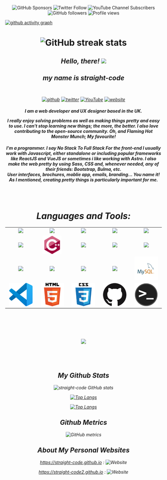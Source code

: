 <div align='center'>
 
![GitHub Sponsors](https://img.shields.io/github/sponsors/straight-code?style=plastic)
![Twitter Follow](https://img.shields.io/twitter/follow/straight_code28?style=plastic)
![YouTube Channel Subscribers](https://img.shields.io/youtube/channel/subscribers/UC2xGShd5vc9FRT4wpeXYepw?style=plastic)
![GitHub followers](https://img.shields.io/github/followers/straight-code?style=plastic)
![Profile views](https://gpvc.arturio.dev/straight-code) 

 </div>
 
 
[![github activity graph](https://activity-graph.herokuapp.com/graph?username=straight-code&theme=react-dark)](https://github.com/ashutosh00710/github-readme-activity-graph)



<h1 align='center'>
 
![GitHub streak stats](https://github-readme-streak-stats.herokuapp.com/?user=straight-code)  

</h1>

<h2 align='center'> <i>Hello, there! <img src="https://straight-code.github.io/assets/wave.gif" width="30px"></h2>  
 <h2 align='center'> my name is straight-code </h2>

  <br/>
  <div align='center'>
    
[<img src='https://cdn.jsdelivr.net/npm/simple-icons@3.0.1/icons/github.svg' alt='github' height='40' padding='50'>](https://github.com/straight-code)  [<img src='https://cdn.jsdelivr.net/npm/simple-icons@3.0.1/icons/twitter.svg' alt='twitter' height='40' padding='50'>](https://twitter.com/straight_code28)  [<img src='https://cdn.jsdelivr.net/npm/simple-icons@3.0.1/icons/youtube.svg' alt='YouTube' height='40' padding='50'>](https://www.youtube.com/channel/UC2xGShd5vc9FRT4wpeXYepw)  [<img src='https://cdn.jsdelivr.net/npm/simple-icons@3.0.1/icons/icloud.svg' alt='website' height='40' padding='50'>](https://straight-code.github.io)  
  
  </div>
  

 <h4 align='center'> 
 I am a web developer and UX designer based in the UK.

I really enjoy solving problems as well as making things pretty and easy to use. I can't stop learning new things; the more, the better. I also love contributing to the open-source community. Oh, and Flaming Hot Monster Munch; My favourite!
 </h4>
  <h4 align="center">

I'm a programmer. I say No Stack To Full Stack
For the front-end I usually work with Javascript, either standalone or including popular frameworks like ReactJS and VueJS or sometimes i like working with Astro. I also make the web pretty by using Sass, CSS and, whenever needed, any of their friends: Bootstrap, Bulma, etc.
<br/>
User interfaces, brochures, moblie app, emails, branding... You name it! As I mentioned, creating pretty things is particularly important for me.</h4>
  </h4>
  <br/>
  <br/>

  <h1 align='center'> Languages and Tools: </h1>


<table width="100">
<tr>
    <td align='center' width="190">
        <img src="https://www.vectorlogo.zone/logos/nestjs/nestjs-ar21.svg">
    </td>
    <td align='center' width="190">
        <img src="https://www.vectorlogo.zone/logos/typescriptlang/typescriptlang-icon.svg">
    </td>
    <td align='center' width="190">
        <img src="https://www.vectorlogo.zone/logos/apache_kafka/apache_kafka-ar21.svg">
    </td>
     <td align='center' width="190">
        <img src="https://www.vectorlogo.zone/logos/amazon_aws/amazon_aws-ar21.svg">
    </td>
    <td align='center'  width="190">
        <img src="https://www.vectorlogo.zone/logos/mongodb/mongodb-ar21.svg">
    </td>
</tr>
<tr>
    <td align='center' width="190">
        <img src="https://github.com/abranhe/programming-languages-logos/blob/master/src/javascript/javascript.svg" width="60">
    </td>
    <td align='center' width="190">
        <img src="https://github.com/devicons/devicon/blob/master/icons/cplusplus/cplusplus-original.svg" width="60">
    </td>
     <td align='center' width="190">
        <img src="https://github.com/detain/svg-logos/blob/master/svg/git.svg" width="60">
    </td>
    <td align='center' width="190">
        <img src="https://www.vectorlogo.zone/logos/reactjs/reactjs-ar21.svg">
    </td>
    <td align='center'>
        <img src="https://github.com/prplx/svg-logos/blob/master/svg/redux.svg" width="120">
    </td>
</tr>
<tr>
    <td align='center'>
        <img src="https://www.vectorlogo.zone/logos/jestjsio/jestjsio-ar21.svg">
    </td>
    <td align='center'>
        <img src="https://www.vectorlogo.zone/logos/nodejs/nodejs-ar21.svg">
    </td>
    <td align='center'>
        <img src="https://www.vectorlogo.zone/logos/expressjs/expressjs-ar21.svg">
    </td>
    <td align='center'>
        <img src="https://www.vectorlogo.zone/logos/firebase/firebase-ar21.svg">
    </td>
    <td align='center'>
        <img src="https://raw.githubusercontent.com/github/explore/80688e429a7d4ef2fca1e82350fe8e3517d3494d/topics/mysql/mysql.png" style="width: 75px;">
    </td>
</tr>
  <tr>
    <td align='center'>
        <img src="https://raw.githubusercontent.com/github/explore/80688e429a7d4ef2fca1e82350fe8e3517d3494d/topics/visual-studio-code/visual-studio-code.png" style="width: 75px;">
    </td>
    <td align='center'>
        <img src="https://raw.githubusercontent.com/github/explore/80688e429a7d4ef2fca1e82350fe8e3517d3494d/topics/html/html.png" style="width: 75px;">
    </td>
    <td align='center'>
        <img src="https://raw.githubusercontent.com/github/explore/80688e429a7d4ef2fca1e82350fe8e3517d3494d/topics/css/css.png" style="width: 75px;">
    </td>
    <td align='center'>
        <img src="https://raw.githubusercontent.com/github/explore/78df643247d429f6cc873026c0622819ad797942/topics/github/github.png" style="width: 75px;">
    </td>
    <td align='center'>
        <img src="https://raw.githubusercontent.com/github/explore/80688e429a7d4ef2fca1e82350fe8e3517d3494d/topics/terminal/terminal.png" style="width: 75px;">
    </td>
</tr>
</table>

<br/>
<br/>
  <div align='center'>

<h1 align='center'><img src="https://straight-code.github.io/assets/straight-code-banner.png" style="width="512px";height:"auto";" /></h1>

  </div>
 
<br>
<br/>
  <div align='center'>

## My Github Stats

![straight-code GitHub stats](https://github-readme-stats.vercel.app/api?username=straight-code&show_icons=true&theme=radical)

[![Top Langs](https://github-readme-stats.vercel.app/api/top-langs/?username=straight-code&layout=compact)](https://github.com/anuraghazra/github-readme-stats)

[![Top Langs](https://github-readme-stats.vercel.app/api/top-langs/?username=straight-code&langs_count=15)](https://github.com/anuraghazra/github-readme-stats)

## Github Metrics


![GitHub metrics](https://metrics.lecoq.io/straight-code)  



## About My Personal Websites


https://straight-code.github.io : ![Website](https://img.shields.io/website?down_color=orange&down_message=Down%20For%20Maintenance&style=plastic&up_color=green&up_message=Live&url=https%3A%2F%2Fstraight-code.github.io)
<br/>
   
https://straight-code2.github.io : ![Website](https://img.shields.io/website?down_color=orange&down_message=Down%20For%20Maintenance&style=plastic&up_color=green&up_message=Live&url=https%3A%2F%2Fstraight-code2.github.io)
 <br/>
 

  </div>
